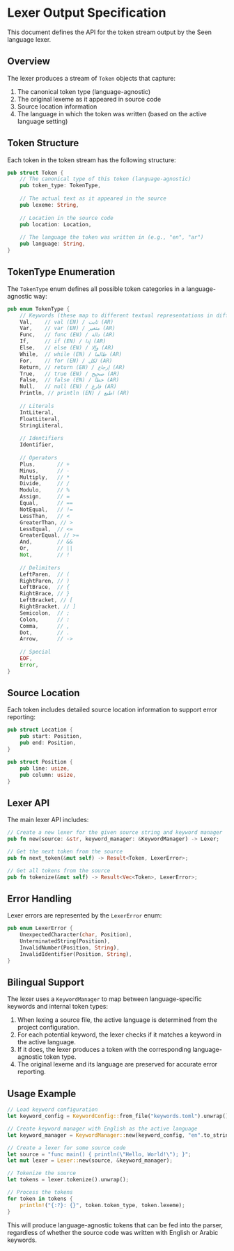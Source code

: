 # Lexer Output Specification

This document defines the API for the token stream output by the Seen language lexer.

## Overview

The lexer produces a stream of `Token` objects that capture:
1. The canonical token type (language-agnostic)
2. The original lexeme as it appeared in source code
3. Source location information
4. The language in which the token was written (based on the active language setting)

## Token Structure

Each token in the token stream has the following structure:

```rust
pub struct Token {
    // The canonical type of this token (language-agnostic)
    pub token_type: TokenType,
    
    // The actual text as it appeared in the source
    pub lexeme: String,
    
    // Location in the source code
    pub location: Location,
    
    // The language the token was written in (e.g., "en", "ar")
    pub language: String,
}
```

## TokenType Enumeration

The `TokenType` enum defines all possible token categories in a language-agnostic way:

```rust
pub enum TokenType {
    // Keywords (these map to different textual representations in different languages)
    Val,    // val (EN) / ثابت (AR)
    Var,    // var (EN) / متغير (AR)
    Func,   // func (EN) / دالة (AR)
    If,     // if (EN) / إذا (AR)
    Else,   // else (EN) / وإلا (AR)
    While,  // while (EN) / طالما (AR)
    For,    // for (EN) / لكل (AR)
    Return, // return (EN) / إرجاع (AR)
    True,   // true (EN) / صحيح (AR)
    False,  // false (EN) / خطأ (AR)
    Null,   // null (EN) / فارغ (AR)
    Println, // println (EN) / اطبع (AR)
    
    // Literals
    IntLiteral,
    FloatLiteral,
    StringLiteral,
    
    // Identifiers
    Identifier,
    
    // Operators
    Plus,       // +
    Minus,      // -
    Multiply,   // *
    Divide,     // /
    Modulo,     // %
    Assign,     // =
    Equal,      // ==
    NotEqual,   // !=
    LessThan,   // <
    GreaterThan, // >
    LessEqual,  // <=
    GreaterEqual, // >=
    And,        // &&
    Or,         // ||
    Not,        // !
    
    // Delimiters
    LeftParen,  // (
    RightParen, // )
    LeftBrace,  // {
    RightBrace, // }
    LeftBracket, // [
    RightBracket, // ]
    Semicolon,  // ;
    Colon,      // :
    Comma,      // ,
    Dot,        // .
    Arrow,      // ->
    
    // Special
    EOF,
    Error,
}
```

## Source Location

Each token includes detailed source location information to support error reporting:

```rust
pub struct Location {
    pub start: Position,
    pub end: Position,
}

pub struct Position {
    pub line: usize,
    pub column: usize,
}
```

## Lexer API

The main lexer API includes:

```rust
// Create a new lexer for the given source string and keyword manager
pub fn new(source: &str, keyword_manager: &KeywordManager) -> Lexer;

// Get the next token from the source
pub fn next_token(&mut self) -> Result<Token, LexerError>;

// Get all tokens from the source
pub fn tokenize(&mut self) -> Result<Vec<Token>, LexerError>;
```

## Error Handling

Lexer errors are represented by the `LexerError` enum:

```rust
pub enum LexerError {
    UnexpectedCharacter(char, Position),
    UnterminatedString(Position),
    InvalidNumber(Position, String),
    InvalidIdentifier(Position, String),
}
```

## Bilingual Support

The lexer uses a `KeywordManager` to map between language-specific keywords and internal token types:

1. When lexing a source file, the active language is determined from the project configuration.
2. For each potential keyword, the lexer checks if it matches a keyword in the active language.
3. If it does, the lexer produces a token with the corresponding language-agnostic token type.
4. The original lexeme and its language are preserved for accurate error reporting.

## Usage Example

```rust
// Load keyword configuration
let keyword_config = KeywordConfig::from_file("keywords.toml").unwrap();

// Create keyword manager with English as the active language
let keyword_manager = KeywordManager::new(keyword_config, "en".to_string()).unwrap();

// Create a lexer for some source code
let source = "func main() { println(\"Hello, World!\"); }";
let mut lexer = Lexer::new(source, &keyword_manager);

// Tokenize the source
let tokens = lexer.tokenize().unwrap();

// Process the tokens
for token in tokens {
    println!("{:?}: {}", token.token_type, token.lexeme);
}
```

This will produce language-agnostic tokens that can be fed into the parser, regardless of whether the source code was written with English or Arabic keywords.
